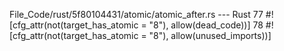 File_Code/rust/5f80104431/atomic/atomic_after.rs --- Rust
                                                                                                                                                            77 #![cfg_attr(not(target_has_atomic = "8"), allow(dead_code))]
                                                                                                                                                            78 #![cfg_attr(not(target_has_atomic = "8"), allow(unused_imports))]

